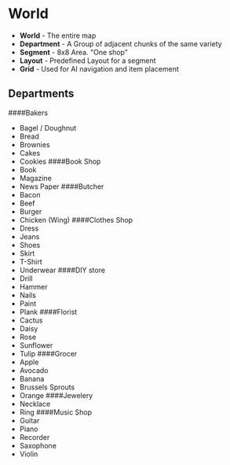 ﻿# World
- **World** - The entire map
- **Department** - A Group of adjacent chunks of the same variety
- **Segment** - 8x8 Area. "One shop"
- **Layout** - Predefined Layout for a segment
- **Grid** - Used for AI navigation and item placement
## Departments
####Bakers
- Bagel / Doughnut
- Bread
- Brownies
- Cakes
- Cookies
####Book Shop
- Book
- Magazine
- News Paper
####Butcher
- Bacon
- Beef
- Burger
- Chicken (Wing)
####Clothes Shop
- Dress
- Jeans
- Shoes
- Skirt
- T-Shirt
- Underwear 
####DIY store
- Drill
- Hammer
- Nails
- Paint
- Plank
####Florist
- Cactus
- Daisy
- Rose
- Sunflower
- Tulip
####Grocer
- Apple
- Avocado
- Banana
- Brussels Sprouts
- Orange
####Jewelery
- Necklace
- Ring
####Music Shop
- Guitar
- Piano
- Recorder
- Saxophone
- Violin

 